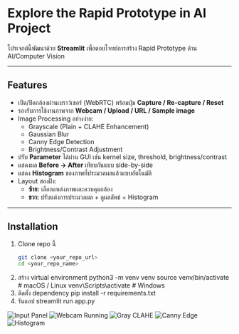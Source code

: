 # Explore the Rapid Prototype in AI Project

โปรเจกต์นี้พัฒนาด้วย **Streamlit** เพื่อตอบโจทย์การสร้าง Rapid Prototype ด้าน AI/Computer Vision 

---

## Features
- เปิด/ปิดกล้องผ่านเบราว์เซอร์ (WebRTC) พร้อมปุ่ม **Capture / Re-capture / Reset**
- รองรับการใช้งานภาพจาก **Webcam / Upload / URL / Sample image**
- Image Processing อย่างง่าย:
  - Grayscale (Plain + CLAHE Enhancement)
  - Gaussian Blur
  - Canny Edge Detection
  - Brightness/Contrast Adjustment
- ปรับ **Parameter** ได้ผ่าน GUI เช่น kernel size, threshold, brightness/contrast
- แสดงผล **Before → After** เทียบกันแบบ side-by-side
- แสดง **Histogram** ของภาพที่ประมวลผลแล้วแบบอัตโนมัติ
- Layout สองฝั่ง:  
  - **ซ้าย:** เลือกแหล่งภาพและควบคุมกล้อง  
  - **ขวา:** ปรับแต่งการประมวลผล + ดูผลลัพธ์ + Histogram

---

## Installation

1. Clone repo นี้
   ```bash
   git clone <your_repo_url>
   cd <your_repo_name>
2. สร้าง virtual environment
    python3 -m venv venv
    source venv/bin/activate   # macOS / Linux
    venv\Scripts\activate      # Windows
3. ติดตั้ง dependency
    pip install -r requirements.txt
4. รันแอป
    streamlit run app.py

![Input Panel](docs/1.jpeg)
![Webcam Running](docs/2.jpeg)
![Gray CLAHE](docs/3.jpeg)
![Canny Edge](docs/4.jpeg)
![Histogram](docs/5.jpeg)
